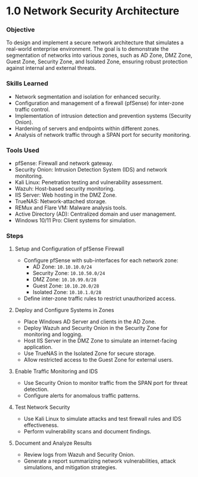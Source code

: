
# 1.0 Network Security Architecture

### Objective
To design and implement a secure network architecture that simulates a real-world enterprise environment. The goal is to demonstrate the segmentation of networks into various zones, such as AD Zone, DMZ Zone, Guest Zone, Security Zone, and Isolated Zone, ensuring robust protection against internal and external threats.

### Skills Learned
- Network segmentation and isolation for enhanced security.
- Configuration and management of a firewall (pfSense) for inter-zone traffic control.
- Implementation of intrusion detection and prevention systems (Security Onion).
- Hardening of servers and endpoints within different zones.
- Analysis of network traffic through a SPAN port for security monitoring.

### Tools Used
- pfSense: Firewall and network gateway.
- Security Onion: Intrusion Detection System (IDS) and network monitoring.
- Kali Linux: Penetration testing and vulnerability assessment.
- Wazuh: Host-based security monitoring.
- IIS Server: Web hosting in the DMZ Zone.
- TrueNAS: Network-attached storage.
- REMux and Flare VM: Malware analysis tools.
- Active Directory (AD): Centralized domain and user management.
- Windows 10/11 Pro: Client systems for simulation.

### Steps

1. Setup and Configuration of pfSense Firewall
   - Configure pfSense with sub-interfaces for each network zone:
     - AD Zone: `10.10.10.0/24`
     - Security Zone: `10.10.50.0/24`
     - DMZ Zone: `10.10.99.0/28`
     - Guest Zone: `10.10.20.0/28`
     - Isolated Zone: `10.10.1.0/28`
   - Define inter-zone traffic rules to restrict unauthorized access.

2. Deploy and Configure Systems in Zones
   - Place Windows AD Server and clients in the AD Zone.
   - Deploy Wazuh and Security Onion in the Security Zone for monitoring and logging.
   - Host IIS Server in the DMZ Zone to simulate an internet-facing application.
   - Use TrueNAS in the Isolated Zone for secure storage.
   - Allow restricted access to the Guest Zone for external users.

3. Enable Traffic Monitoring and IDS
   - Use Security Onion to monitor traffic from the SPAN port for threat detection.
   - Configure alerts for anomalous traffic patterns.

4. Test Network Security
   - Use Kali Linux to simulate attacks and test firewall rules and IDS effectiveness.
   - Perform vulnerability scans and document findings.

5. Document and Analyze Results
   - Review logs from Wazuh and Security Onion.
   - Generate a report summarizing network vulnerabilities, attack simulations, and mitigation strategies.
